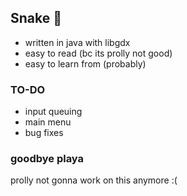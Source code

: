 ## Snake 🐍

 - written in java with libgdx
 - easy to read (bc its prolly not good)
 - easy to learn from (probably)

### TO-DO

 - input queuing
 - main menu
 - bug fixes

### goodbye playa

prolly not gonna work on this anymore :(
